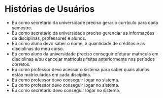 # Histórias de Usuários 

*  Eu como secretário da universidade preciso gerar o currículo para cada semestre.
*  Eu como secretário da universidade preciso gerenciar as informações de disciplinas, professores e alunos.
*  Eu como aluno devo saber o nome, a quantidade de créditos e as disciplinas do meu curso.
*  Eu como aluno da universidade preciso conseguir efeturar matrícula em disciplinas e/ou cancelar matrículas feitas anteriormente nos períodos corretos.
*  Eu como professor devo acessar o sistema para saber quais alunos estão matrículados em cada disciplina.
*  Eu como professor devo conseguir logar no sistema.
*  Eu como professor devo conseguir logar no sistema.
*  Eu como secretário devo conseguir logar no sistema.




